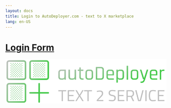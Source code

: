 ```yaml
---
layout: docs
title: Login to AutoDeployer.com - text to X marketplace
lang: en-US
---
```


# [Login Form](https://www.autodeployer.com/login.html)



<script setup>

import Login from '/components/Login.vue';
import Registration from '/components/Registration.vue';

</script>

<Login />
<Registration />


![autodeployer.png](img/autodeployer.png)

